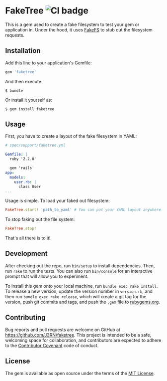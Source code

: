 # FakeTree ![CI badge](https://travis-ci.org/J3RN/faketree.svg?branch=master)

This is a gem used to create a fake filesystem to test your gem or application in. Under the hood, it uses [FakeFS](https://github.com/defunkt/fakefs) to stub out the filesystem requests.

## Installation

Add this line to your application's Gemfile:

```ruby
gem 'faketree'
```

And then execute:

    $ bundle

Or install it yourself as:

    $ gem install faketree

## Usage

First, you have to create a layout of the fake filesystem in YAML:

```YAML
# spec/support/faketree.yml

Gemfile: |
  ruby '2.2.0'

  gem 'rails'
app:
  models:
    user.rb: |
      class User
...
```

Usage is simple. To load your faked out filesystem:

```ruby
FakeTree.start! 'path_to_yaml' # You can put your YAML layout anywhere!
```

To stop faking out the file system:

```ruby
FakeTree.stop!
```

That's all there is to it!

## Development

After checking out the repo, run `bin/setup` to install dependencies. Then, run `rake` to run the tests. You can also run `bin/console` for an interactive prompt that will allow you to experiment.

To install this gem onto your local machine, run `bundle exec rake install`. To release a new version, update the version number in `version.rb`, and then run `bundle exec rake release`, which will create a git tag for the version, push git commits and tags, and push the `.gem` file to [rubygems.org](https://rubygems.org).

## Contributing

Bug reports and pull requests are welcome on GitHub at https://github.com/J3RN/faketree. This project is intended to be a safe, welcoming space for collaboration, and contributors are expected to adhere to the [Contributor Covenant](contributor-covenant.org) code of conduct.


## License

The gem is available as open source under the terms of the [MIT License](http://opensource.org/licenses/MIT).

